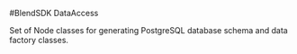 #BlendSDK DataAccess

Set of Node classes for generating PostgreSQL database schema and data factory classes.

